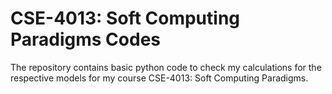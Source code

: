 # CSE-4013: Soft Computing Paradigms Codes

The repository contains basic python code to check my calculations for the respective models for my course CSE-4013: Soft Computing Paradigms.
